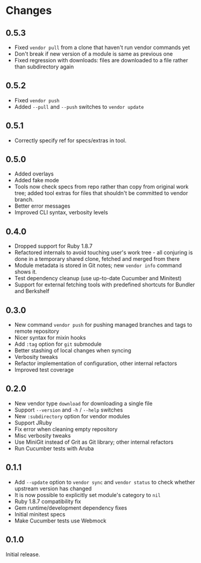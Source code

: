 # Changes

## 0.5.3

 - Fixed `vendor pull` from a clone that haven't run vendor commands
   yet
 - Don't break if new version of a module is same as previous one
 - Fixed regression with downloads: files are downloaded to a file
   rather than subdirectory again

## 0.5.2

 - Fixed `vendor push`
 - Added `--pull` and `--push` switches to `vendor update`

## 0.5.1

 - Correctly specify ref for specs/extras in tool.

## 0.5.0

 - Added overlays
 - Added fake mode
 - Tools now check specs from repo rather than copy from original
   work tree; added tool extras for files that shouldn't be committed
   to vendor branch.
 - Better error messages
 - Improved CLI syntax, verbosity levels

## 0.4.0

 - Dropped support for Ruby 1.8.7
 - Refactored internals to avoid touching user's work tree - all
   conjuring is done in a temporary shared clone, fetched and merged
   from there
 - Module metadata is stored in Git notes; new `vendor info` command
   shows it.
 - Test dependency cleanup (use up-to-date Cucumber and Minitest)
 - Support for external fetching tools with predefined shortcuts for
   Bundler and Berkshelf

## 0.3.0

 - New command `vendor push` for pushing managed branches and tags to
   remote repository
 - Nicer syntax for mixin hooks
 - Add `:tag` option for `git` submodule
 - Better stashing of local changes when syncing
 - Verbosity tweaks
 - Refactor implementation of configuration, other internal refactors
 - Improved test coverage

## 0.2.0

 - New vendor type `download` for downloading a single file
 - Support `--version` and `-h` / `--help` switches
 - New `:subdirectory` option for vendor modules
 - Support JRuby
 - Fix error when cleaning empty repository
 - Misc verbosity tweaks
 - Use MiniGit instead of Grit as Git library; other internal refactors
 - Run Cucumber tests with Aruba

## 0.1.1

 - Add `--update` option to `vendor sync` and `vendor status` to check
   whether upstream version has changed
 - It is now possible to explicitly set module's category to `nil`
 - Ruby 1.8.7 compatibility fix
 - Gem runtime/development dependency fixes
 - Initial minitest specs
 - Make Cucumber tests use Webmock

## 0.1.0

Initial release.



